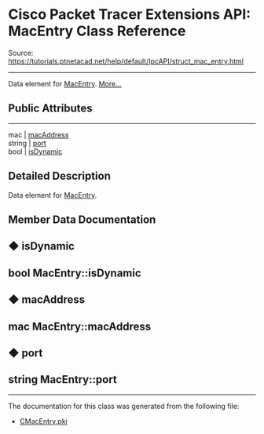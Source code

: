 # Cisco Packet Tracer Extensions API: MacEntry Class Reference

Source: https://tutorials.ptnetacad.net/help/default/IpcAPI/struct_mac_entry.html

---

Data element for [MacEntry](struct_mac_entry.html "Data element for MacEntry."). [More...](struct_mac_entry.html#details)

##  Public Attributes  
  
---  
mac | [macAddress](struct_mac_entry.html#a985fe8bc4726bff097b4ae6ff08be83c)  
string | [port](struct_mac_entry.html#a4e7bcfafe07ab21450f89cfe199ad878)  
bool | [isDynamic](struct_mac_entry.html#a8ed64b646def84d04d6ac90ac33bf56f)  
  
## Detailed Description

Data element for [MacEntry](struct_mac_entry.html "Data element for MacEntry."). 

## Member Data Documentation

## ◆ isDynamic

bool MacEntry::isDynamic  
---  
  
## ◆ macAddress

mac MacEntry::macAddress  
---  
  
## ◆ port

string MacEntry::port  
---  
  
* * *

The documentation for this class was generated from the following file:

  * [CMacEntry.pki](_c_mac_entry_8pki.html)


